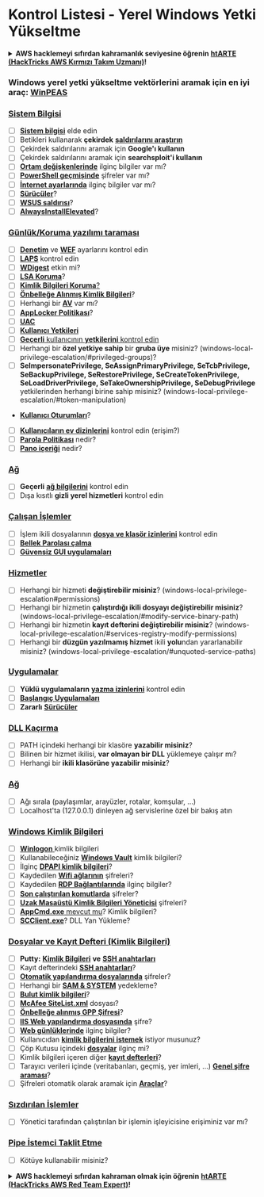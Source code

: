 # Kontrol Listesi - Yerel Windows Yetki Yükseltme

<details>

<summary><strong>AWS hacklemeyi sıfırdan kahramanlık seviyesine öğrenin</strong> <a href="https://training.hacktricks.xyz/courses/arte"><strong>htARTE (HackTricks AWS Kırmızı Takım Uzmanı)</strong></a><strong>!</strong></summary>

HackTricks'ı desteklemenin diğer yolları:

* Şirketinizi HackTricks'te **reklamınızı görmek** veya HackTricks'i **PDF olarak indirmek** için [**ABONELİK PLANLARINI**](https://github.com/sponsors/carlospolop) kontrol edin!
* [**Resmi PEASS & HackTricks ürünlerini**](https://peass.creator-spring.com) edinin
* [**PEASS Ailesi'ni**](https://opensea.io/collection/the-peass-family) keşfedin, özel [**NFT'lerimiz**](https://opensea.io/collection/the-peass-family) koleksiyonumuz
* 💬 [**Discord grubuna**](https://discord.gg/hRep4RUj7f) veya [**telegram grubuna**](https://t.me/peass) **katılın** veya **Twitter** 🐦 [**@carlospolopm**](https://twitter.com/hacktricks_live)**'u takip edin**.
* **Hacking hilelerinizi** [**HackTricks**](https://github.com/carlospolop/hacktricks) ve [**HackTricks Cloud**](https://github.com/carlospolop/hacktricks-cloud) github depolarına **PR göndererek paylaşın**.

</details>

### **Windows yerel yetki yükseltme vektörlerini aramak için en iyi araç:** [**WinPEAS**](https://github.com/carlospolop/privilege-escalation-awesome-scripts-suite/tree/master/winPEAS)

### [Sistem Bilgisi](windows-local-privilege-escalation/#system-info)

* [ ] [**Sistem bilgisi**](windows-local-privilege-escalation/#system-info) elde edin
* [ ] Betikleri kullanarak **çekirdek** [**saldırılarını araştırın**](windows-local-privilege-escalation/#version-exploits)
* [ ] Çekirdek saldırılarını aramak için **Google'ı kullanın**
* [ ] Çekirdek saldırılarını aramak için **searchsploit'i kullanın**
* [ ] [**Ortam değişkenlerinde**](windows-local-privilege-escalation/#environment) ilginç bilgiler var mı?
* [ ] [**PowerShell geçmişinde**](windows-local-privilege-escalation/#powershell-history) şifreler var mı?
* [ ] [**İnternet ayarlarında**](windows-local-privilege-escalation/#internet-settings) ilginç bilgiler var mı?
* [ ] [**Sürücüler**](windows-local-privilege-escalation/#drives)?
* [ ] [**WSUS saldırısı**](windows-local-privilege-escalation/#wsus)?
* [ ] [**AlwaysInstallElevated**](windows-local-privilege-escalation/#alwaysinstallelevated)?

### [Günlük/Koruma yazılımı taraması](windows-local-privilege-escalation/#enumeration)

* [ ] [**Denetim**](windows-local-privilege-escalation/#audit-settings) ve [**WEF**](windows-local-privilege-escalation/#wef) ayarlarını kontrol edin
* [ ] [**LAPS**](windows-local-privilege-escalation/#laps) kontrol edin
* [ ] [**WDigest**](windows-local-privilege-escalation/#wdigest) etkin mi?
* [ ] [**LSA Koruma**](windows-local-privilege-escalation/#lsa-protection)?
* [ ] [**Kimlik Bilgileri Koruma**](windows-local-privilege-escalation/#credentials-guard)[?](windows-local-privilege-escalation/#cached-credentials)
* [ ] [**Önbelleğe Alınmış Kimlik Bilgileri**](windows-local-privilege-escalation/#cached-credentials)?
* [ ] Herhangi bir [**AV**](windows-av-bypass) var mı?
* [ ] [**AppLocker Politikası**](authentication-credentials-uac-and-efs#applocker-policy)?
* [ ] [**UAC**](authentication-credentials-uac-and-efs/uac-user-account-control)
* [ ] [**Kullanıcı Yetkileri**](windows-local-privilege-escalation/#users-and-groups)
* [ ] [**Geçerli** kullanıcının **yetkilerini** kontrol edin](windows-local-privilege-escalation/#users-and-groups)
* [ ] Herhangi bir **özel yetkiye sahip** bir **gruba üye** misiniz? (windows-local-privilege-escalation/#privileged-groups)?
* [ ] **SeImpersonatePrivilege, SeAssignPrimaryPrivilege, SeTcbPrivilege, SeBackupPrivilege, SeRestorePrivilege, SeCreateTokenPrivilege, SeLoadDriverPrivilege, SeTakeOwnershipPrivilege, SeDebugPrivilege** yetkilerinden herhangi birine sahip misiniz? (windows-local-privilege-escalation/#token-manipulation)
* [**Kullanıcı Oturumları**](windows-local-privilege-escalation/#logged-users-sessions)?
* [ ] [**Kullanıcıların ev dizinlerini**](windows-local-privilege-escalation/#home-folders) kontrol edin (erişim?)
* [ ] [**Parola Politikası**](windows-local-privilege-escalation/#password-policy) nedir?
* [ ] [**Pano içeriği**](windows-local-privilege-escalation/#get-the-content-of-the-clipboard) nedir?

### [Ağ](windows-local-privilege-escalation/#network)

* [ ] **Geçerli** [**ağ bilgilerini**](windows-local-privilege-escalation/#network) kontrol edin
* [ ] Dışa kısıtlı **gizli yerel hizmetleri** kontrol edin

### [Çalışan İşlemler](windows-local-privilege-escalation/#running-processes)

* [ ] İşlem ikili dosyalarının [**dosya ve klasör izinlerini**](windows-local-privilege-escalation/#file-and-folder-permissions) kontrol edin
* [ ] [**Bellek Parolası çalma**](windows-local-privilege-escalation/#memory-password-mining)
* [ ] [**Güvensiz GUI uygulamaları**](windows-local-privilege-escalation/#insecure-gui-apps)

### [Hizmetler](windows-local-privilege-escalation/#services)

* [ ] Herhangi bir hizmeti **değiştirebilir misiniz**? (windows-local-privilege-escalation#permissions)
* [ ] Herhangi bir hizmetin **çalıştırdığı ikili dosyayı değiştirebilir misiniz**? (windows-local-privilege-escalation/#modify-service-binary-path)
* [ ] Herhangi bir hizmetin **kayıt defterini değiştirebilir misiniz**? (windows-local-privilege-escalation/#services-registry-modify-permissions)
* [ ] Herhangi bir **düzgün yazılmamış hizmet** ikili **yolu**ndan yararlanabilir misiniz? (windows-local-privilege-escalation/#unquoted-service-paths)

### [**Uygulamalar**](windows-local-privilege-escalation/#applications)

* [ ] **Yüklü uygulamaların** [**yazma izinlerini**](windows-local-privilege-escalation/#write-permissions) kontrol edin
* [ ] [**Başlangıç Uygulamaları**](windows-local-privilege-escalation/#run-at-startup)
* [ ] **Zararlı** [**Sürücüler**](windows-local-privilege-escalation/#drivers)

### [DLL Kaçırma](windows-local-privilege-escalation/#path-dll-hijacking)

* [ ] PATH içindeki herhangi bir klasöre **yazabilir misiniz**?
* [ ] Bilinen bir hizmet ikilisi, **var olmayan bir DLL** yüklemeye çalışır mı?
* [ ] Herhangi bir **ikili klasörüne yazabilir misiniz**?
### [Ağ](windows-local-privilege-escalation/#network)

* [ ] Ağı sırala (paylaşımlar, arayüzler, rotalar, komşular, ...)
* [ ] Localhost'ta (127.0.0.1) dinleyen ağ servislerine özel bir bakış atın

### [Windows Kimlik Bilgileri](windows-local-privilege-escalation/#windows-credentials)

* [ ] [**Winlogon** ](windows-local-privilege-escalation/#winlogon-credentials)kimlik bilgileri
* [ ] Kullanabileceğiniz [**Windows Vault**](windows-local-privilege-escalation/#credentials-manager-windows-vault) kimlik bilgileri?
* [ ] İlginç [**DPAPI kimlik bilgileri**](windows-local-privilege-escalation/#dpapi)?
* [ ] Kaydedilen [**Wifi ağlarının**](windows-local-privilege-escalation/#wifi) şifreleri?
* [ ] Kaydedilen [**RDP Bağlantılarında**](windows-local-privilege-escalation/#saved-rdp-connections) ilginç bilgiler?
* [ ] [**Son çalıştırılan komutlarda**](windows-local-privilege-escalation/#recently-run-commands) şifreler?
* [ ] [**Uzak Masaüstü Kimlik Bilgileri Yöneticisi**](windows-local-privilege-escalation/#remote-desktop-credential-manager) şifreleri?
* [ ] [**AppCmd.exe** mevcut mu](windows-local-privilege-escalation/#appcmd-exe)? Kimlik bilgileri?
* [ ] [**SCClient.exe**](windows-local-privilege-escalation/#scclient-sccm)? DLL Yan Yükleme?

### [Dosyalar ve Kayıt Defteri (Kimlik Bilgileri)](windows-local-privilege-escalation/#files-and-registry-credentials)

* [ ] **Putty:** [**Kimlik Bilgileri**](windows-local-privilege-escalation/#putty-creds) **ve** [**SSH anahtarları**](windows-local-privilege-escalation/#putty-ssh-host-keys)
* [ ] Kayıt defterindeki [**SSH anahtarları**](windows-local-privilege-escalation/#ssh-keys-in-registry)?
* [ ] [**Otomatik yapılandırma dosyalarında**](windows-local-privilege-escalation/#unattended-files) şifreler?
* [ ] Herhangi bir [**SAM & SYSTEM**](windows-local-privilege-escalation/#sam-and-system-backups) yedekleme?
* [ ] [**Bulut kimlik bilgileri**](windows-local-privilege-escalation/#cloud-credentials)?
* [ ] [**McAfee SiteList.xml**](windows-local-privilege-escalation/#mcafee-sitelist.xml) dosyası?
* [ ] [**Önbelleğe alınmış GPP Şifresi**](windows-local-privilege-escalation/#cached-gpp-pasword)?
* [ ] [**IIS Web yapılandırma dosyasında**](windows-local-privilege-escalation/#iis-web-config) şifre?
* [ ] [**Web günlüklerinde**](windows-local-privilege-escalation/#logs) ilginç bilgiler?
* [ ] Kullanıcıdan [**kimlik bilgilerini istemek**](windows-local-privilege-escalation/#ask-for-credentials) istiyor musunuz?
* [ ] Çöp Kutusu içindeki [**dosyalar**](windows-local-privilege-escalation/#credentials-in-the-recyclebin) ilginç mi?
* [ ] Kimlik bilgileri içeren diğer [**kayıt defterleri**](windows-local-privilege-escalation/#inside-the-registry)?
* [ ] Tarayıcı verileri içinde (veritabanları, geçmiş, yer imleri, ...) [**Genel şifre araması**](windows-local-privilege-escalation/#generic-password-search-in-files-and-registry)?
* [ ] Şifreleri otomatik olarak aramak için [**Araçlar**](windows-local-privilege-escalation/#tools-that-search-for-passwords)?

### [Sızdırılan İşlemler](windows-local-privilege-escalation/#leaked-handlers)

* [ ] Yönetici tarafından çalıştırılan bir işlemin işleyicisine erişiminiz var mı?

### [Pipe İstemci Taklit Etme](windows-local-privilege-escalation/#named-pipe-client-impersonation)

* [ ] Kötüye kullanabilir misiniz?

<details>

<summary><strong>AWS hacklemeyi sıfırdan kahraman olmak için öğrenin</strong> <a href="https://training.hacktricks.xyz/courses/arte"><strong>htARTE (HackTricks AWS Red Team Expert)</strong></a><strong>!</strong></summary>

HackTricks'ı desteklemenin diğer yolları:

* Şirketinizi HackTricks'te **reklamınızı görmek veya HackTricks'i PDF olarak indirmek** için [**ABONELİK PLANLARI**](https://github.com/sponsors/carlospolop)'na göz atın!
* [**Resmi PEASS & HackTricks ürünlerini**](https://peass.creator-spring.com) edinin
* Özel [**NFT'lerden**](https://opensea.io/collection/the-peass-family) oluşan koleksiyonumuz olan [**The PEASS Family**](https://opensea.io/collection/the-peass-family)'yi keşfedin
* **💬 [Discord grubuna](https://discord.gg/hRep4RUj7f) veya [telegram grubuna](https://t.me/peass) katılın veya** bizi **Twitter** 🐦 [**@carlospolopm**](https://twitter.com/hacktricks_live)**'da takip edin.**
* **Hacking hilelerinizi paylaşarak** [**HackTricks**](https://github.com/carlospolop/hacktricks) ve [**HackTricks Cloud**](https://github.com/carlospolop/hacktricks-cloud) github depolarına **PR göndererek** katkıda bulunun.

</details>
